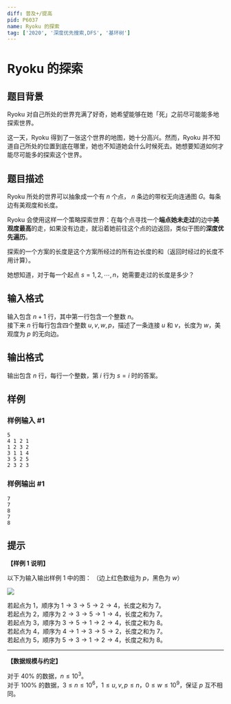 ```yaml
---
diff: 普及+/提高
pid: P6037
name: Ryoku 的探索
tag: ['2020', '深度优先搜索,DFS', '基环树']
---
```

# Ryoku 的探索
## 题目背景

Ryoku 对自己所处的世界充满了好奇，她希望能够在她「死」之前尽可能能多地探索世界。

这一天，Ryoku 得到了一张这个世界的地图，她十分高兴。然而，Ryoku 并不知道自己所处的位置到底在哪里，她也不知道她会什么时候死去。她想要知道如何才能尽可能多的探索这个世界。
## 题目描述

Ryoku 所处的世界可以抽象成一个有 $n$ 个点， $n$ 条边的带权无向连通图 $G$。每条边有美观度和长度。

Ryoku 会使用这样一个策略探索世界：在每个点寻找一个**端点她未走过**的边中**美观度最高**的走，如果没有边走，就沿着她前往这个点的边返回，类似于图的**深度优先遍历**。

探索的一个方案的长度是这个方案所经过的所有边长度的和（返回时经过的长度不用计算）。

她想知道，对于每一个起点 $s=1,2,\cdots,n$，她需要走过的长度是多少？


## 输入格式

输入包含 $n + 1$  行，其中第一行包含一个整数 $n$。  
接下来 $n$ 行每行包含四个整数 $u,v,w,p$，描述了一条连接 $u$ 和 $v$，长度为 $w$，美观度为 $p$ 的无向边。
## 输出格式

输出包含 $n$ 行，每行一个整数，第 $i$ 行为 $s=i$ 时的答案。
## 样例

### 样例输入 #1
```
5
4 1 2 1
1 2 3 2
3 1 1 4
3 5 2 5
2 3 2 3

```
### 样例输出 #1
```
7
7
8
7
8
```
## 提示

**【样例 1 说明】**

以下为输入输出样例 1 中的图： （边上红色数组为 $p$，黑色为 $w$）

![](https://cdn.luogu.com.cn/upload/image_hosting/rmk07281.png)

若起点为 $1$，顺序为 $1\to3\to5\to2\to4$，长度之和为 $7$。  
若起点为 $2$，顺序为 $2\to3\to5\to1\to4$，长度之和为 $7$。  
若起点为 $3$，顺序为 $3\to5\to1\to2\to4$，长度之和为 $8$。  
若起点为 $4$，顺序为 $4\to1\to3\to5\to2$，长度之和为 $7$。  
若起点为 $5$，顺序为 $5\to3\to1\to2\to4$，长度之和为 $8$。  

---

**【数据规模与约定】**

对于 $40\%$ 的数据，$n\le 10^3$。    
对于 $100\%$ 的数据，$3 \le n \le 10^6$，$1 \le u,v,p \le n$，$0\le w\le 10^9$，保证 $p$ 互不相同。
